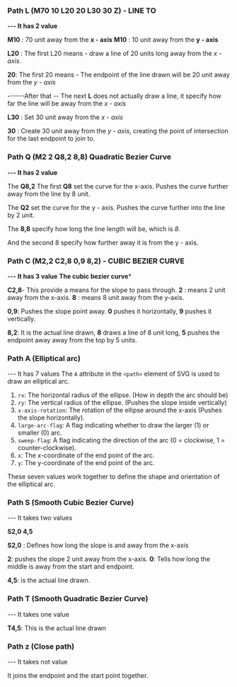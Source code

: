 ### Path L (M70 10 L20 20 L30 30 Z) - LINE TO
**--- It has 2 value**

**M10** : 70 unit away from the **x - axis** 
**M10** :  10 unit away from the **y - axis** 

**L20** : The first L20 means - draw a line of 20 units long away from the *x - axis*.

**20**: The first 20 means - The endpoint of the line drawn will be 20 unit away from the *y - axis*

------After that --
The next  **L**  does not actually draw a line, it specify how far the line will be away from the *x - axis* 

**L30** : Set 30 unit away from the *x - axis* 

**30** : Create 30 unit away from the *y - axis*, creating the point of intersection for the last endpoint to join to.

### Path Q (M2 2 Q8,2 8,8)  Quadratic Bezier Curve
**--- It has 2 value**

The **Q8,2**
The first **Q8**  set the curve for the x-axis. Pushes the curve further away from the line by 8 unit.

The **Q2** set the curve for the y - axis. Pushes the curve further into the line by 2 unit.

The **8,8** specify how long the line length will be, which is *8*.

And the second 8 specify how further away it is from the y - axis.

### Path C (M2,2 C2,8 0,9 8,2) - CUBIC BEZIER CURVE 

**--- It has 3 value**
**The cubic bezier curve***

 **C2,8**- This provide a means for the slope to pass through. **2** : means 2 unit away from the x-axis.  **8** : means 8 unit away from the y-axis.

**0,9**: Pushes the slope point away. **0** pushes it horizontally, **9** pushes it vertically.

**8,2**: It is the actual line drawn, **8** draws a line of 8 unit long, **5** pushes the endpoint away away from the top by 5 units.

### Path A (Elliptical arc)
--- It has 7 values 
The `A` attribute in the `<path>` 
element of SVG is used to draw an elliptical arc.

1. `rx`: The horizontal radius of the ellipse. (How in depth the arc should be)
2. `ry`: The vertical radius of the ellipse. (Pushes the slope inside vertically)
3. `x-axis-rotation`: The rotation of the ellipse around the x-axis (Pushes the slope horizontally).
4. `large-arc-flag`: A flag indicating whether to draw the larger (1) or smaller (0) arc.
5. `sweep-flag`: A flag indicating the direction of the arc (0 = clockwise, 1 = counter-clockwise).
6. `x`: The x-coordinate of the end point of the arc.
7. `y`: The y-coordinate of the end point of the arc.

These seven values work together to define the shape and orientation of the elliptical arc.

### Path S (Smooth Cubic Bezier Curve)
--- It takes two values

**S2,0 4,5**

**S2,0** : Defines how long the slope is and away from the x-axis

**2**: pushes the slope 2 unit away from the x-axis.
**0**: Tells how long the middle is away from the start and endpoint.

**4,5**: is the actual line drawn.

### Path T (Smooth Quadratic Bezier Curve)
--- It takes one value

**T4,5**: This is the actual line drawn

### Path z (Close path)
--- It takes not value

It joins the endpoint and the start point together.



